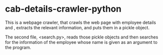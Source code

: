 # cab-details-crawler-python
This is a webpage crawler, that crawls the web page with employee details and , extracts the relevant information, and puts them in a pickle object. 


The second file, <search.py>, reads those pickle objects and then searches for the information of the employee whose name is given
as an argument to the program.

